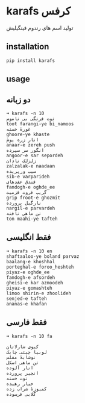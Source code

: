 # karafs کرفس
تولید اسم های رندوم فینگیلیش

## installation 

```shell
pip install karafs
```

## usage

## دو زبانه

```shell
➜ karafs -n 10
توت فرنگی بی ناموس
toot farangi-ye bi_namoos
غورهٔ خسته
ghoore-ye khaste
انار زره پوش
anaar-e zereh push
انگور سر سپرده
angoor-e sar sepordeh
زلزلک نادان
zalzalak-e naadaan
سیب ورپریده
sib-e varparideh
فندق عقدهای
fandogh-e oghde_ee
گریپ فروت قزمیت
grip froot-e ghozmit
نارگیل پرورده
nargil-e parvardeh
تن ماهی تافته
ton maahi-ye tafteh
```

## فقط انگلیسی

```shell
➜ karafs -n 10 en
shaftaaloo-ye boland parvaz
baalang-e khoshhal
porteghal-e foroo_heshteh
piyaz-e oghde_ee
fandogh-e afsordeh
gheisi-e kar azmoodeh
piyaz-e gomashteh
limoo shirin-e zhoolideh
senjed-e tafteh
ananas-e khafan
```

## فقط فارسی

```shell
➜ karafs -n 10 fa

کیوی شارلاتان
لوبیا چیتی چابک
نوشابهٔ مفلس
تن ماهی اسکل
انار آلوده
انجیر پرورده
توت خسته
خیار رهیده
کمبوزهٔ شراب زده
گلابی فرسوده
```

